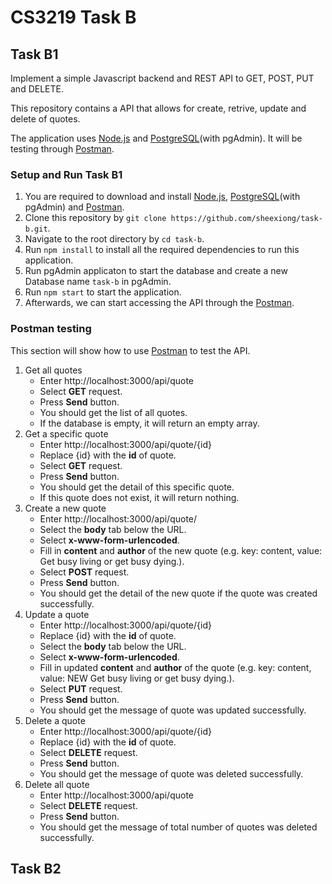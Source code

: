 # CS3219 Task B

## Task B1
Implement a simple Javascript backend and REST API to GET, POST, PUT and DELETE.

This repository contains a API that allows for create, retrive, update and delete of quotes.

The application uses [Node.js](https://nodejs.org/en/) and [PostgreSQL](https://www.postgresql.org/)(with pgAdmin). It will be testing through [Postman](https://www.postman.com/).

### Setup and Run Task B1
1. You are required to download and install [Node.js](https://nodejs.org/en/), [PostgreSQL](https://www.postgresql.org/)(with pgAdmin) and [Postman](https://www.postman.com/).
2. Clone this repository by `git clone https://github.com/sheexiong/task-b.git`.
3. Navigate to the root directory by `cd task-b`.
4. Run `npm install` to install all the required dependencies to run this application.
5. Run pgAdmin applicaton to start the database and create a new Database name `task-b` in pgAdmin.
6. Run `npm start` to start the application.
7. Afterwards, we can start accessing the API through the [Postman](https://www.postman.com/).

### Postman testing
This section will show how to use [Postman](https://www.postman.com/) to test the API.

1. Get all quotes
    * Enter http://localhost:3000/api/quote
    * Select **GET** request.
    * Press **Send** button.
    * You should get the list of all quotes.
    * If the database is empty, it will return an empty array.
2. Get a specific quote
    * Enter http://localhost:3000/api/quote/{id}
    * Replace {id} with the **id** of quote.
    * Select **GET** request.
    * Press **Send** button.
    * You should get the detail of this specific quote.
    * If this quote does not exist, it will return nothing.
3. Create a new quote
    * Enter http://localhost:3000/api/quote/
    * Select the **body** tab below the URL.
    * Select **x-www-form-urlencoded**.
    * Fill in **content** and **author** of the new quote (e.g. key: content, value: Get busy living or get busy dying.).
    * Select **POST** request.
    * Press **Send** button.
    * You should get the detail of the new quote if the quote was created successfully.
4. Update a quote
    * Enter http://localhost:3000/api/quote/{id}
    * Replace {id} with the **id** of quote.
    * Select the **body** tab below the URL.
    * Select **x-www-form-urlencoded**.
    * Fill in updated **content** and **author** of the quote (e.g. key: content, value: NEW Get busy living or get busy dying.).
    * Select **PUT** request.
    * Press **Send** button.
    * You should get the message of quote was updated successfully.
5. Delete a quote
    * Enter http://localhost:3000/api/quote/{id}
    * Replace {id} with the **id** of quote.
    * Select **DELETE** request.
    * Press **Send** button.
    * You should get the message of quote was deleted successfully.
7. Delete all quote
    * Enter http://localhost:3000/api/quote
    * Select **DELETE** request.
    * Press **Send** button.
    * You should get the message of total number of quotes was deleted successfully.



## Task B2


